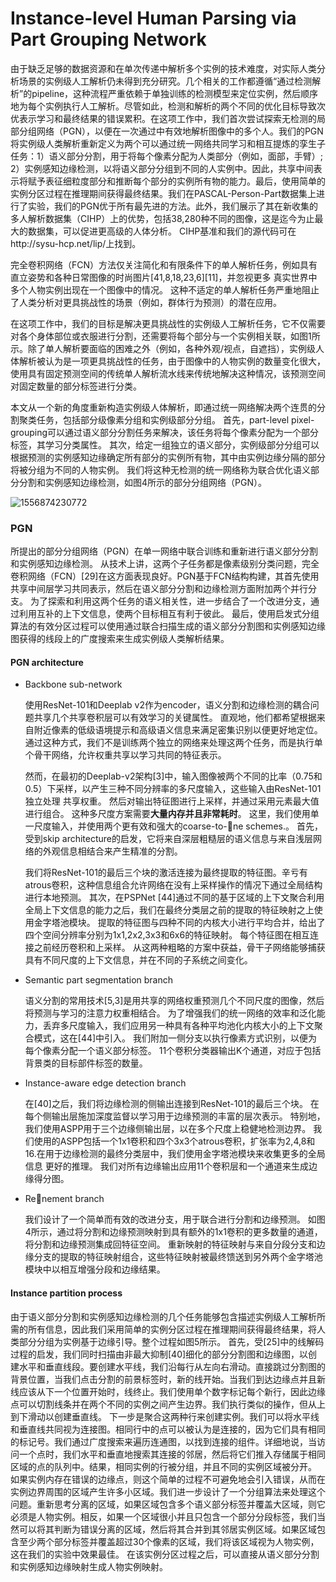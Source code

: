 # Instance-level Human Parsing via Part Grouping Network 

由于缺乏足够的数据资源和在单次传递中解析多个实例的技术难度，对实际人类分析场景的实例级人工解析仍未得到充分研究。几个相关的工作都遵循“通过检测解析”的pipeline，这种流程严重依赖于单独训练的检测模型来定位实例，然后顺序地为每个实例执行人工解析。尽管如此，检测和解析的两个不同的优化目标导致次优表示学习和最终结果的错误累积。在这项工作中，我们首次尝试探索无检测的局部分组网络（PGN），以便在一次通过中有效地解析图像中的多个人。我们的PGN将实例级人类解析重新定义为两个可以通过统一网络共同学习和相互提炼的孪生子任务：1）语义部分分割，用于将每个像素分配为人类部分（例如，面部，手臂）; 2）实例感知边缘检测，以将语义部分分组到不同的人实例中。因此，共享中间表示将赋予表征细粒度部分和推断每个部分的实例所有物的能力。最后，使用简单的实例分区过程在推理期间获得最终结果。我们在PASCAL-Person-Part数据集上进行了实验，我们的PGN优于所有最先进的方法。此外，我们展示了其在新收集的多人解析数据集（CIHP）上的优势，包括38,280种不同的图像，这是迄今为止最大的数据集，可以促进更高级的人体分析。 CIHP基准和我们的源代码可在http://sysu-hcp.net/lip/上找到。

完全卷积网络（FCN）方法仅关注简化和有限条件下的单人解析任务，例如具有直立姿势和各种日常图像的时尚图片[41,8,18,23,6][11]，并忽视更多 真实世界中多个人物实例出现在一个图像中的情况。 这种不适定的单人解析任务严重地阻止了人类分析对更具挑战性的场景（例如，群体行为预测）的潜在应用。 

在这项工作中，我们的目标是解决更具挑战性的实例级人工解析任务，它不仅需要对各个身体部位或衣服进行分割，还需要将每个部分与一个实例相关联，如图1所示。除了单人解析要面临的困难之外（例如，各种外观/视点，自遮挡），实例级人体解析被认为是一项更具挑战性的任务，由于图像中的人物实例的数量变化很大，使用具有固定预测空间的传统单人解析流水线来传统地解决这种情况，该预测空间对固定数量的部分标签进行分类。

本文从一个新的角度重新构造实例级人体解析，即通过统一网络解决两个连贯的分割聚类任务，包括部分级像素分组和实例级部分分组。 首先，part-level pixel-grouping可以通过语义部分分割任务来解决，该任务将每个像素分配为一个部分标签，其学习分类属性。 其次，给定一组独立的语义部分，实例级部分分组可以根据预测的实例感知边缘确定所有部分的实例所有物，其中由实例边缘分隔的部分将被分组为不同的人物实例。 我们将这种无检测的统一网络称为联合优化语义部分分割和实例感知边缘检测，如图4所示的部分分组网络（PGN）。

![1556874230772](C:\Users\rayshea\AppData\Local\Temp\1556874230772.png)

### PGN

所提出的部分分组网络（PGN）在单一网络中联合训练和重新进行语义部分分割和实例感知边缘检测。 从技术上讲，这两个子任务都是像素级别分类问题，完全卷积网络（FCN）[29]在这方面表现良好。PGN基于FCN结构构建，其首先使用共享中间层学习共同表示，然后在语义部分分割和边缘检测方面附加两个并行分支。 为了探索和利用这两个任务的语义相关性，进一步结合了一个改进分支，通过利用互补的上下文信息，使两个目标相互有利于彼此。 最后，使用启发式分组算法的有效分区过程可以使用通过联合扫描生成的语义部分分割图和实例感知边缘图获得的线段上的广度搜索来生成实例级人类解析结果。

#### 

#### PGN architecture

- Backbone sub-network

  使用ResNet-101和Deeplab v2作为encoder，语义分割和边缘检测的耦合问题共享几个共享卷积层可以有效学习的关键属性。 直观地，他们都希望根据来自附近像素的低级语境提示和高级语义信息来满足密集识别以便更好地定位。 通过这种方式，我们不是训练两个独立的网络来处理这两个任务，而是执行单个骨干网络，允许权重共享以学习共同的特征表示。

  然而，在最初的Deeplab-v2架构[3]中，输入图像被两个不同的比率（0.75和0.5）下采样，以产生三种不同分辨率的多尺度输入，这些输入由ResNet-101独立处理 共享权重。 然后对输出特征图进行上采样，并通过采用元素最大值进行组合。 这种多尺度方案需要**大量内存并且非常耗时**。 这里，我们使用单一尺度输入，并使用两个更有效和强大的coarse-to-ne schemes.。 首先，受到skip architecture的启发，它将来自深层粗糙层的语义信息与来自浅层网络的外观信息相结合来产生精准的分割。

  我们将ResNet-101的最后三个块的激活连接为最终提取的特征图。辛亏有atrous卷积，这种信息组合允许网络在没有上采样操作的情况下通过全局结构进行本地预测。 其次，在PSPNet [44]通过不同的基于区域的上下文聚合利用全局上下文信息的能力之后，我们在最终分类层之前的提取的特征映射之上使用金字塔池模块。 提取的特征图与四种不同的内核大小进行平均合并，给出了四个空间分辨率分别为1x1,2x2,3x3和6x6的特征映射。 每个特征图在相互连接之前经历卷积和上采样。 从这两种粗略的方案中获益，骨干子网络能够捕获具有不同尺度的上下文信息，并在不同的子系统之间变化。

- Semantic part segmentation branch

  语义分割的常用技术[5,3]是用共享的网络权重预测几个不同尺度的图像，然后将预测与学习的注意力权重相结合。 为了增强我们的统一网络的效率和泛化能力，丢弃多尺度输入，我们应用另一种具有各种平均池化内核大小的上下文聚合模式，这在[44]中引入。 我们附加一侧分支以执行像素方式识别，以便为每个像素分配一个语义部分标签。 11个卷积分类器输出K个通道，对应于包括背景类的目标部件标签的数量。

- Instance-aware edge detection branch

  在[40]之后，我们将边缘检测的侧输出连接到ResNet-101的最后三个块。 在每个侧输出层施加深度监督以学习用于边缘预测的丰富的层次表示。 特别地，我们使用ASPP用于三个边缘侧输出层，以在多个尺度上稳健地检测边界。 我们使用的ASPP包括一个1x1卷积和四个3x3个atrous卷积，扩张率为2,4,8和16.在用于边缘检测的最终分类层中，我们使用金字塔池模块来收集更多的全局信息 更好的推理。 我们对所有边缘输出应用11个卷积层和一个通道来生成边缘得分图。

- Renement branch

  我们设计了一个简单而有效的改进分支，用于联合进行分割和边缘预测。 如图4所示，通过将分割和边缘预测映射到具有额外的1x1卷积的更多数量的通道，将分割和边缘预测集成回特征空间。 重新映射的特征映射与来自分段分支和边缘分支的提取的特征映射组合，这些特征映射被最终馈送到另外两个金字塔池模块中以相互增强分段和边缘结果。

#### Instance partition process

由于语义部分分割和实例感知边缘检测的几个任务能够包含描述实例级人工解析所需的所有信息，因此我们采用简单的实例分区过程在推理期间获得最终结果，将人类部分分组为实例基于边缘引导。整个过程如图5所示。
首先，受[25]中的线解码过程的启发，我们同时扫描由非最大抑制[40]细化的部分分割图和边缘图，以创建水平和垂直线段。要创建水平线，我们沿每行从左向右滑动。直接跳过分割图的背景位置，当我们点击分割的前景标签时，新的线开始。当我们到达边缘点并且新线应该从下一个位置开始时，线终止。我们使用单个数字标记每个新行，因此边缘点可以切割线条并在两个不同的实例之间产生边界。我们执行类似的操作，但从上到下滑动以创建垂直线。
下一步是聚合这两种行来创建实例。我们可以将水平线和垂直线共同视为连接图。相同行中的点可以被认为是连接的，因为它们具有相同的标记号。我们通过广度搜索来遍历连通图，以找到连接的组件。详细地说，当访问一个点时，我们水平和垂直地搜索其连接的邻居，然后将它们推入存储属于相同区域的点的队列中。结果，相同实例的行被分组，并且不同的实例区域被分开。
如果实例内存在错误的边缘点，则这个简单的过程不可避免地会引入错误，从而在实例边界周围的区域产生许多小区域。我们进一步设计了一个分组算法来处理这个问题。重新思考分离的区域，如果区域包含多个语义部分标签并覆盖大区域，则它必须是人物实例。相反，如果一个区域很小并且只包含一个部分分段标签，我们当然可以将其判断为错误分离的区域，然后将其合并到其邻居实例区域。如果区域包含至少两个部分标签并覆盖超过30个像素的区域，我们将该区域视为人物实例，这在我们的实验中效果最佳。
在该实例分区过程之后，可以直接从语义部分分割和实例感知边缘映射生成人物实例映射。